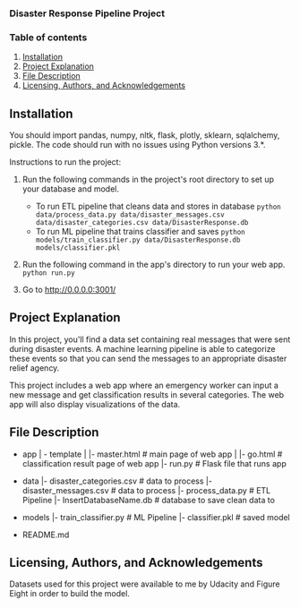 ### Disaster Response Pipeline Project

### Table of contents 
1. [Installation](#installation)
2. [Project Explanation](#explanation)
3. [File Description](#files)
4. [Licensing, Authors, and Acknowledgements](#licensing)

## Installation <a name="installation"></a>

You should import pandas, numpy, nltk, flask, plotly, sklearn, sqlalchemy, pickle. The code should run with no issues using Python versions 3.*.

Instructions to run the project:

1. Run the following commands in the project's root directory to set up your database and model.

    - To run ETL pipeline that cleans data and stores in database
        `python data/process_data.py data/disaster_messages.csv data/disaster_categories.csv data/DisasterResponse.db`
    - To run ML pipeline that trains classifier and saves
        `python models/train_classifier.py data/DisasterResponse.db models/classifier.pkl`

2. Run the following command in the app's directory to run your web app.
    `python run.py`

3. Go to http://0.0.0.0:3001/

## Project Explanation <a name="explanation"></a>

In this project, you'll find a data set containing real messages that were sent during disaster events. A machine learning pipeline is able to categorize these events so that you can send the messages to an appropriate disaster relief agency.

This project includes a web app where an emergency worker can input a new message and get classification results in several categories. The web app will also display visualizations of the data.

## File Description <a name="files"></a>

- app
| - template
| |- master.html  # main page of web app
| |- go.html  # classification result page of web app
|- run.py  # Flask file that runs app

- data
|- disaster_categories.csv  # data to process 
|- disaster_messages.csv  # data to process
|- process_data.py # ETL Pipeline
|- InsertDatabaseName.db   # database to save clean data to

- models
|- train_classifier.py # ML Pipeline
|- classifier.pkl  # saved model 

- README.md

## Licensing, Authors, and Acknowledgements <a name="licensing"></a>

Datasets used for this project were available to me by Udacity and Figure Eight in order to build the model.

